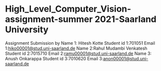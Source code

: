 # High_Level_Computer_Vision-assignment-summer 2021-Saarland University

Assignment Submission by
Name 1: Hitesh Kotte Student id 1:701051 Email 1:hiko00001@stud.uni-saarland.de
Name 2:Rahul Mudambi Venkatesh Student id 2:7015710 Email 2:ramu00001@stud.uni-saarland.de
Name 3: Anush Onkarappa Student id 3:7010620 Email 3:anon00001@stud.uni-saarland.de


